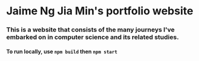 # Jaime Ng Jia Min's portfolio website

### This is a website that consists of the many journeys I've embarked on in computer science and its related studies.

#### To run locally, use `npm build` then `npm start`
